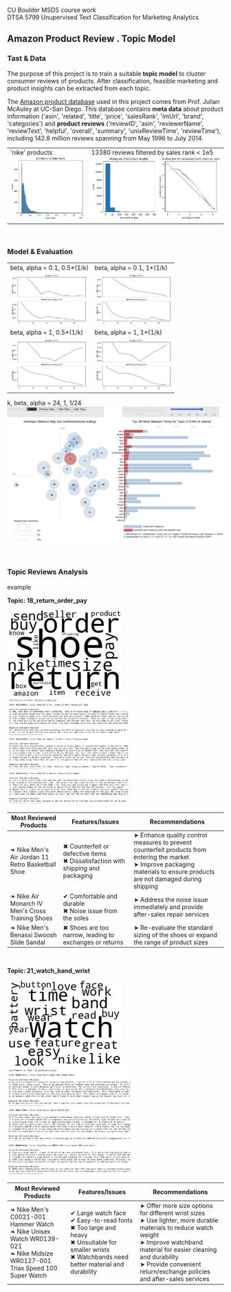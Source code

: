 CU Boulder MSDS course work <br>
DTSA 5799 Unupervised Text Classification for Marketing Analytics <br>

## Amazon Product Review . Topic Model

### Tast & Data

The purpose of this project is to train a suitable **topic model** to cluster consumer reviews of products. After classification, feasible marketing and product insights can be extracted from each topic.

The [Amazon product database](https://cseweb.ucsd.edu/~jmcauley/datasets/amazon/links.html) used in this project comes from Prof. Julian McAuley at UC-San Diego. This database contains **meta data** about product information ('asin', 'related', 'title', 'price', 'salesRank', 'imUrl', 'brand', 'categories') and **product reviews** ('reviewID', 'asin', 'reviewerName', 'reviewText', 'helpful', 'overall', 'summary', 'unixReviewTime', 'reviewTime'), including 142.8 million reviews spanning from May 1996 to July 2014.

|||
|---|---|
|'nike' products<br><img src="pic/counts_salesrank.png" alt="counts_salesrank" height="150"/>|13380 reviews filtered by sales rank < 1e5<br><img src='pic/doc_len_vocab_term_rank.png' alt='doc_cob' height='150'/>|

<br>


### Model & Evaluation

|||
|---|---|
| beta, alpha = 0.1, 0.5*(1/k) | beta, alpha = 0.1, 1*(1/k) |
|<img src='pic/01_05.png' height='120'>|<img src='pic/01_1.png' height='120'>|
| beta, alpha = 1, 0.5*(1/k) | beta, alpha = 1, 1*(1/k) |
|<img src='pic/1_05.png' height='120'>|<img src='pic/1_1.png' height='120'>|

k, beta, alpha = 24, 1, 1/24<br>
<img src="pic/pyLDAvis_24_1_1.png" alt="LDAVis" width="600"/>

<br>

### Topic Reviews Analysis

example

**Topic: 18_return_order_pay**

<img src='pic/return_order_pay_wbg.png' height='200'> <img src='pic/reviews_18.png' height='250'>
<br>

|Most Reviewed Products| Features/Issues |Recommendations|
|---|---|---|
|❧ Nike Men's Air Jordan 11 Retro Basketball Shoe |✖ Counterfeit or defective items<br>✖ Dissatisfaction with shipping and packaging |➤ Enhance quality control measures to prevent counterfeit products from entering the market<br>➤ Improve packaging materials to ensure products are not damaged during shipping |
|❧ Nike Air Monarch IV Men's Cross Training Shoes |✔ Comfortable and durable<br>✖ Noise issue from the soles |➤ Address the noise issue immediately and provide after-sales repair services |
|❧ Nike Men's Benassi Swoosh Slide Sandal |✖ Shoes are too narrow, leading to exchanges or returns | ➤ Re-evaluate the standard sizing of the shoes or expand the range of product sizes |

<br>

**Topic: 21_watch_band_wrist**

<img src='pic/watch_band_wrist_wbg.png' height='200'> <img src='pic/reviews_21.png' height='250'>
<br>

|Most Reviewed Products | Features/Issues | Recommendations |
|---|---|---|
|❧ Nike Men's C0021-001 Hammer Watch<br>❧ Nike Unisex Watch WR0139-021<br>❧ Nike Midsize WR0127-001 Triax Speed 100 Super Watch |✔ Large watch face<br>✔ Easy-to-read fonts<br>✖ Too large and heavy<br>✖ Unsuitable for smaller wrists<br>✖ Watchbands need better material and durability |➤ Offer more size options for different wrist sizes<br>➤ Use lighter, more durable materials to reduce watch weight<br>➤ Improve watchband material for easier cleaning and durability<br>➤ Provide convenient return/exchange policies and after-sales services |
